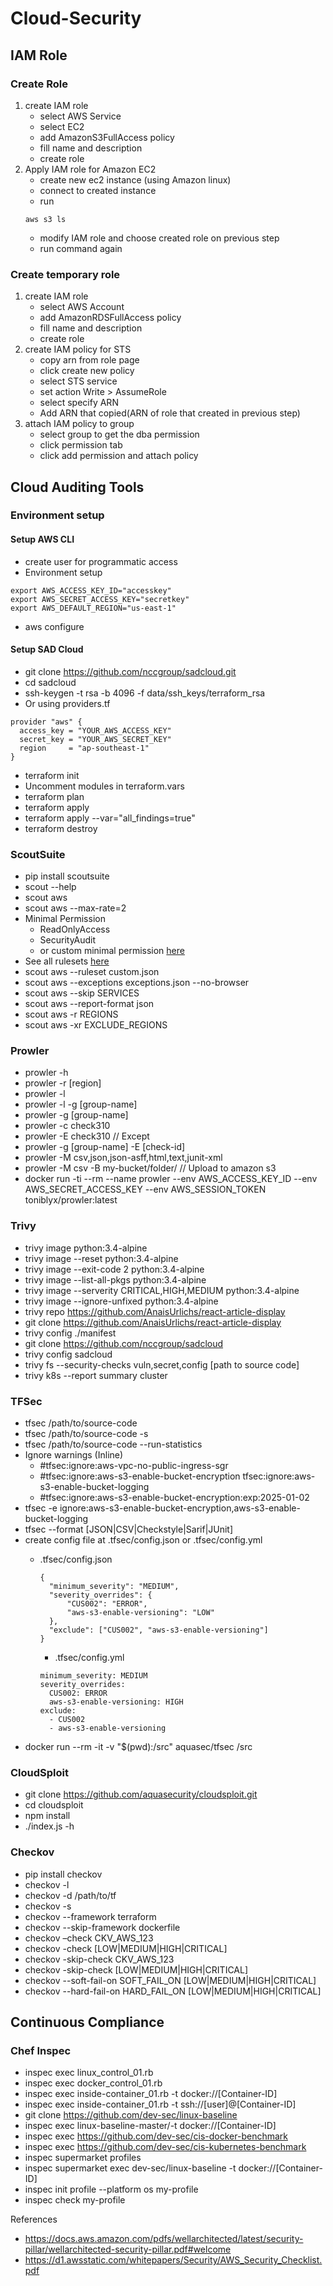 # Cloud-Security
## IAM Role
### Create Role
1. create IAM role
    * select AWS Service
    * select EC2
    * add AmazonS3FullAccess policy
    * fill name and description
    * create role
1. Apply IAM role for Amazon EC2
    * create new ec2 instance (using Amazon linux)
    * connect to created instance
    * run 
    ``` 
    aws s3 ls
    ```
    * modify IAM role and choose created role on previous step
    * run command again

### Create temporary role
1. create IAM role
    * select AWS Account
    * add AmazonRDSFullAccess policy
    * fill name and description
    * create role
1. create IAM policy for STS
    * copy arn from role page
    * click create new policy
    * select STS service
    * set action Write > AssumeRole
    * select specify ARN
    * Add ARN that copied(ARN of role that created in previous step)
1. attach IAM policy to group
    * select group to get the dba permission
    * click permission tab
    * click add permission and attach policy

## Cloud Auditing Tools
### Environment setup
#### Setup AWS CLI
* create user for programmatic access
* Environment setup
```
export AWS_ACCESS_KEY_ID="accesskey"
export AWS_SECRET_ACCESS_KEY="secretkey"
export AWS_DEFAULT_REGION="us-east-1"
```
* aws configure

#### Setup SAD Cloud
* git clone https://github.com/nccgroup/sadcloud.git
* cd sadcloud
* ssh-keygen -t rsa -b 4096 -f data/ssh_keys/terraform_rsa
* Or using providers.tf
```
provider "aws" {
  access_key = "YOUR_AWS_ACCESS_KEY"
  secret_key = "YOUR_AWS_SECRET_KEY"
  region     = "ap-southeast-1"
}
```

* terraform init
* Uncomment modules in terraform.vars
* terraform plan
* terraform apply
* terraform apply --var="all_findings=true"
* terraform destroy

### ScoutSuite
* pip install scoutsuite
* scout --help
* scout aws
* scout aws --max-rate=2
* Minimal Permission
    - ReadOnlyAccess
    - SecurityAudit
    - or custom minimal permission [here](https://github.com/nccgroup/ScoutSuite/wiki/AWS-Minimal-Privileges-Policy)
* See all rulesets [here](https://github.com/nccgroup/ScoutSuite/tree/master/ScoutSuite/providers/aws/rules/rulesets)
* scout aws --ruleset custom.json
* scout aws --exceptions exceptions.json --no-browser
* scout aws --skip SERVICES
* scout aws --report-format json
* scout aws -r REGIONS
* scout aws -xr EXCLUDE_REGIONS

### Prowler
* prowler -h
* prowler -r [region]
* prowler -l
* prowler -l -g [group-name]
* prowler -g [group-name]
* prowler -c check310
* prowler -E check310 // Except
* prowler -g [group-name] -E [check-id]
* prowler -M csv,json,json-asff,html,text,junit-xml
* prowler -M csv -B my-bucket/folder/ // Upload to amazon s3
* docker run -ti --rm --name prowler --env AWS_ACCESS_KEY_ID --env AWS_SECRET_ACCESS_KEY --env AWS_SESSION_TOKEN toniblyx/prowler:latest

### Trivy
* trivy image python:3.4-alpine
* trivy image --reset python:3.4-alpine
* trivy image --exit-code 2 python:3.4-alpine
* trivy image --list-all-pkgs python:3.4-alpine
* trivy image --serverity CRITICAL,HIGH,MEDIUM python:3.4-alpine
* trivy image --ignore-unfixed python:3.4-alpine
* trivy repo https://github.com/AnaisUrlichs/react-article-display
* git clone https://github.com/AnaisUrlichs/react-article-display
* trivy config ./manifest
* git clone https://github.com/nccgroup/sadcloud
* trivy config sadcloud
* trivy fs --security-checks vuln,secret,config [path to source code]
* trivy k8s --report summary cluster

### TFSec
* tfsec /path/to/source-code
* tfsec /path/to/source-code -s
* tfsec /path/to/source-code --run-statistics
* Ignore warnings (Inline)
  - #tfsec:ignore:aws-vpc-no-public-ingress-sgr
  - #tfsec:ignore:aws-s3-enable-bucket-encryption tfsec:ignore:aws-s3-enable-bucket-logging
  - #tfsec:ignore:aws-s3-enable-bucket-encryption:exp:2025-01-02
* tfsec -e ignore:aws-s3-enable-bucket-encryption,aws-s3-enable-bucket-logging
* tfsec --format [JSON|CSV|Checkstyle|Sarif|JUnit]
* create config file at .tfsec/config.json or .tfsec/config.yml
  - .tfsec/config.json
      ```
      {
        "minimum_severity": "MEDIUM",
        "severity_overrides": {
            "CUS002": "ERROR",
            "aws-s3-enable-versioning": "LOW"
        },
        "exclude": ["CUS002", "aws-s3-enable-versioning"]
      }
      ```

      - .tfsec/config.yml
      ```
      minimum_severity: MEDIUM
      severity_overrides:
        CUS002: ERROR
        aws-s3-enable-versioning: HIGH
      exclude:
        - CUS002
        - aws-s3-enable-versioning
      ```
* docker run --rm -it -v "$(pwd):/src" aquasec/tfsec /src

### CloudSploit
* git clone https://github.com/aquasecurity/cloudsploit.git
* cd cloudsploit
* npm install
* ./index.js -h

### Checkov
* pip install checkov
* checkov -l
* checkov -d /path/to/tf
* checkov -s
* checkov --framework terraform
* checkov --skip-framework dockerfile
* checkov –check CKV_AWS_123
* checkov -check [LOW|MEDIUM|HIGH|CRITICAL]
* checkov -skip-check CKV_AWS_123
* checkov -skip-check [LOW|MEDIUM|HIGH|CRITICAL]
* checkov --soft-fail-on SOFT_FAIL_ON [LOW|MEDIUM|HIGH|CRITICAL]
* checkov --hard-fail-on HARD_FAIL_ON [LOW|MEDIUM|HIGH|CRITICAL]

## Continuous Compliance
### Chef Inspec
* inspec exec linux_control_01.rb
* inspec exec docker_control_01.rb
* inspec exec inside-container_01.rb -t docker://[Container-ID]
* inspec exec inside-container_01.rb -t ssh://[user]@[Container-ID]
* git clone https://github.com/dev-sec/linux-baseline
* inspec exec linux-baseline-master/-t docker://[Container-ID]
* inspec exec https://github.com/dev-sec/cis-docker-benchmark
* inspec exec https://github.com/dev-sec/cis-kubernetes-benchmark
* inspec supermarket profiles
* inspec supermarket exec dev-sec/linux-baseline -t docker://[Container-ID]
* inspec init profile --platform os my-profile
* inspec check my-profile

References
* https://docs.aws.amazon.com/pdfs/wellarchitected/latest/security-pillar/wellarchitected-security-pillar.pdf#welcome
* https://d1.awsstatic.com/whitepapers/Security/AWS_Security_Checklist.pdf